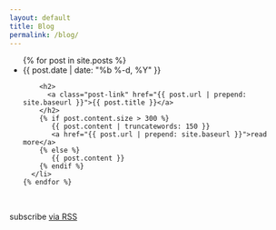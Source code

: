 ```yaml
---
layout: default
title: Blog
permalink: /blog/
---
```

  <ul class="post-list">
    {% for post in site.posts %}
      <li>
        <span class="post-meta">{{ post.date | date: "%b %-d, %Y" }}</span>

        <h2>
          <a class="post-link" href="{{ post.url | prepend: site.baseurl }}">{{ post.title }}</a>
        </h2>
        {% if post.content.size > 300 %}
           {{ post.content | truncatewords: 150 }}
           <a href="{{ post.url | prepend: site.baseurl }}">read more</a>
        {% else %}
           {{ post.content }}
        {% endif %}
      </li>
    {% endfor %}
  </ul>

  <br/>
  <p class="rss-subscribe">subscribe <a href="{{ "/feed.xml" | prepend: site.baseurl }}">via RSS</a></p>
